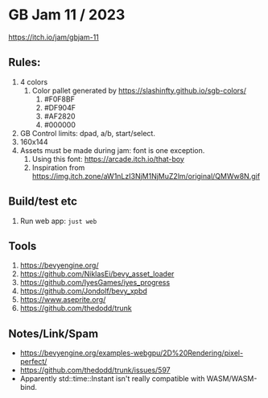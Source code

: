# GB Jam 11 / 2023 

https://itch.io/jam/gbjam-11

## Rules:

1. 4 colors
    1. Color pallet generated by https://slashinfty.github.io/sgb-colors/
        1. #F0F8BF
        2. #DF904F
        3. #AF2820
        4. #000000
2. GB Control limits: dpad, a/b, start/select.
3. 160x144
4. Assets must be made during jam: font is one exception.
    1. Using this font: https://arcade.itch.io/that-boy
    2. Inspiration from https://img.itch.zone/aW1nLzI3NjM1NjMuZ2lm/original/QMWw8N.gif

## Build/test etc

1. Run web app: `just web`

## Tools

1. https://bevyengine.org/
2. https://github.com/NiklasEi/bevy_asset_loader
3. https://github.com/IyesGames/iyes_progress
4. https://github.com/Jondolf/bevy_xpbd
5. https://www.aseprite.org/
6. https://github.com/thedodd/trunk

## Notes/Link/Spam

- https://bevyengine.org/examples-webgpu/2D%20Rendering/pixel-perfect/
- https://github.com/thedodd/trunk/issues/597
- Apparently std::time::Instant isn't really compatible with WASM/WASM-bind.